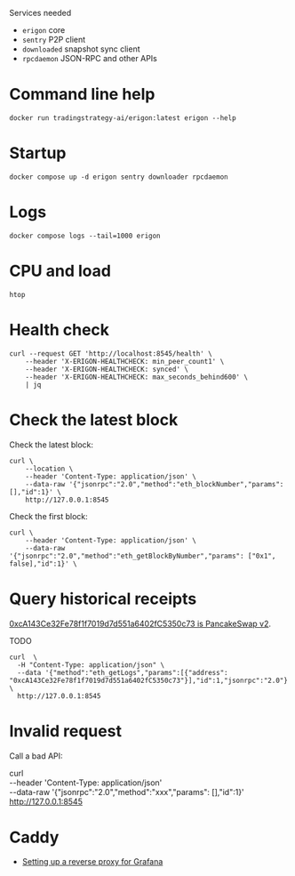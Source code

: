Services needed

- `erigon` core
- `sentry` P2P client
- `downloaded` snapshot sync client
- `rpcdaemon` JSON-RPC and other APIs

# Command line help

`docker run tradingstrategy-ai/erigon:latest erigon --help`

# Startup

`docker compose up -d erigon sentry downloader rpcdaemon`

# Logs

`docker compose logs --tail=1000 erigon`

# CPU and load

`htop`

# Health check

```shell
curl --request GET 'http://localhost:8545/health' \
    --header 'X-ERIGON-HEALTHCHECK: min_peer_count1' \
    --header 'X-ERIGON-HEALTHCHECK: synced' \
    --header 'X-ERIGON-HEALTHCHECK: max_seconds_behind600' \
    | jq
```

# Check the latest block

Check the latest block:

```shell
curl \
    --location \
    --header 'Content-Type: application/json' \
    --data-raw '{"jsonrpc":"2.0","method":"eth_blockNumber","params": [],"id":1}' \
    http://127.0.0.1:8545 
```

Check the first block:

```shell
curl \
    --header 'Content-Type: application/json' \
    --data-raw '{"jsonrpc":"2.0","method":"eth_getBlockByNumber","params": ["0x1", false],"id":1}' \    
```

# Query historical receipts

[0xcA143Ce32Fe78f1f7019d7d551a6402fC5350c73 is PancakeSwap v2](https://tradingstrategy.ai/trading-view/binance/pancakeswap-v2).

TODO

```shell
curl  \
  -H "Content-Type: application/json" \
  --data '{"method":"eth_getLogs","params":[{"address": "0xcA143Ce32Fe78f1f7019d7d551a6402fC5350c73"}],"id":1,"jsonrpc":"2.0"}' \
  http://127.0.0.1:8545 
```

# Invalid request

Call a bad API:

curl \
    --header 'Content-Type: application/json' \
    --data-raw '{"jsonrpc":"2.0","method":"xxx","params": [],"id":1}' \
    http://127.0.0.1:8545 

# Caddy

- [Setting up a reverse proxy for Grafana](https://community.grafana.com/t/caddy-server-reverse-proxy-and-grafana-in-a-subdirectory/14071/2)